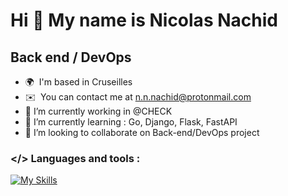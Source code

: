 Hi 👋 My name is Nicolas Nachid
===============================

Back end / DevOps
------------------------

* 🌍  I'm based in Cruseilles
* ✉️  You can contact me at [n.n.nachid@protonmail.com](mailto:n.n.nachid@protonmail.com)
* 🔭  I’m currently working in @CHECK
* 🌱  I’m currently learning : Go, Django, Flask, FastAPI
* 👯  I’m looking to collaborate on Back-end/DevOps project
### </> Languages and tools : 
[![My Skills](https://skillicons.dev/icons?i=django,flask,fastapi,docker,vscode,py,go,postgres,npm,nginx,linux)](https://skillicons.dev)

